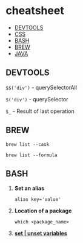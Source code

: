 # cheatsheet

* [DEVTOOLS](#devtools)
* [CSS](https://github.com/aditya-chebrolu/cs-css?tab=readme-ov-file#css-cheatsheet)
* [BASH](#bash)
* [BREW](#brew)
* [JAVA](https://github.com/aditya-chebrolu/cs-java/blob/master/README.md)


## DEVTOOLS

```$$('div')``` - querySelectorAll

```$('div')``` - querySelector

```$_``` - Result of last operation

## BREW
```brew list --cask```

```brew list --formula```



 ## BASH
 1. **Set an alias**
    ```
    alias key='value'
    ```
    
2. **Location of a package**
    ```
    which <package_name>
    ```
    
3. **[set | unset variables](https://phoenixnap.com/kb/set-environment-variable-mac)**

